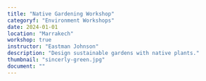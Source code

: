 ```yaml
---
title: "Native Gardening Workshop"
categoryf: "Environment Workshops"
date: 2024-01-01
location: "Marrakech"
workshop: true
instructor: "Eastman Johnson"
description: "Design sustainable gardens with native plants."
thumbnail: "sincerly-green.jpg"
document: ""
---
```

